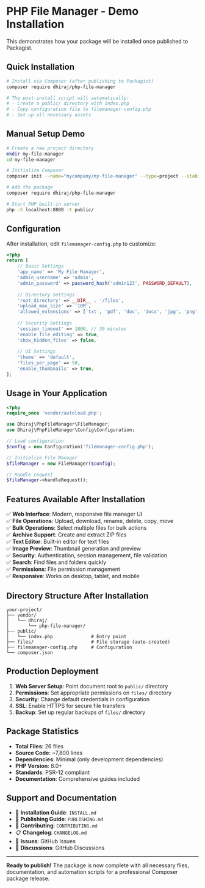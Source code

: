 # PHP File Manager - Demo Installation

This demonstrates how your package will be installed once published to Packagist.

## Quick Installation

```bash
# Install via Composer (after publishing to Packagist)
composer require dhiraj/php-file-manager

# The post-install script will automatically:
# - Create a public/ directory with index.php
# - Copy configuration file to filemanager-config.php
# - Set up all necessary assets
```

## Manual Setup Demo

```bash
# Create a new project directory
mkdir my-file-manager
cd my-file-manager

# Initialize Composer
composer init --name="mycompany/my-file-manager" --type=project --stability=stable --no-interaction

# Add the package
composer require dhiraj/php-file-manager

# Start PHP built-in server
php -S localhost:8080 -t public/
```

## Configuration

After installation, edit `filemanager-config.php` to customize:

```php
<?php
return [
    // Basic Settings
    'app_name' => 'My File Manager',
    'admin_username' => 'admin',
    'admin_password' => password_hash('admin123', PASSWORD_DEFAULT),
    
    // Directory Settings
    'root_directory' => __DIR__ . '/files',
    'upload_max_size' => '10M',
    'allowed_extensions' => ['txt', 'pdf', 'doc', 'docx', 'jpg', 'png', 'gif'],
    
    // Security Settings
    'session_timeout' => 1800, // 30 minutes
    'enable_file_editing' => true,
    'show_hidden_files' => false,
    
    // UI Settings
    'theme' => 'default',
    'files_per_page' => 50,
    'enable_thumbnails' => true,
];
```

## Usage in Your Application

```php
<?php
require_once 'vendor/autoload.php';

use Dhiraj\PhpFileManager\FileManager;
use Dhiraj\PhpFileManager\Config\Configuration;

// Load configuration
$config = new Configuration('filemanager-config.php');

// Initialize File Manager
$fileManager = new FileManager($config);

// Handle request
$fileManager->handleRequest();
```

## Features Available After Installation

✅ **Web Interface**: Modern, responsive file manager UI  
✅ **File Operations**: Upload, download, rename, delete, copy, move  
✅ **Bulk Operations**: Select multiple files for bulk actions  
✅ **Archive Support**: Create and extract ZIP files  
✅ **Text Editor**: Built-in editor for text files  
✅ **Image Preview**: Thumbnail generation and preview  
✅ **Security**: Authentication, session management, file validation  
✅ **Search**: Find files and folders quickly  
✅ **Permissions**: File permission management  
✅ **Responsive**: Works on desktop, tablet, and mobile  

## Directory Structure After Installation

```
your-project/
├── vendor/
│   └── dhiraj/
│       └── php-file-manager/
├── public/
│   └── index.php              # Entry point
├── files/                     # File storage (auto-created)
├── filemanager-config.php     # Configuration
└── composer.json
```

## Production Deployment

1. **Web Server Setup**: Point document root to `public/` directory
2. **Permissions**: Set appropriate permissions on `files/` directory
3. **Security**: Change default credentials in configuration
4. **SSL**: Enable HTTPS for secure file transfers
5. **Backup**: Set up regular backups of `files/` directory

## Package Statistics

- **Total Files**: 26 files
- **Source Code**: ~7,800 lines
- **Dependencies**: Minimal (only development dependencies)
- **PHP Version**: 8.0+
- **Standards**: PSR-12 compliant
- **Documentation**: Comprehensive guides included

## Support and Documentation

- 📖 **Installation Guide**: `INSTALL.md`
- 🚀 **Publishing Guide**: `PUBLISHING.md`  
- 🤝 **Contributing**: `CONTRIBUTING.md`
- 📋 **Changelog**: `CHANGELOG.md`
- 🐛 **Issues**: GitHub Issues
- 💬 **Discussions**: GitHub Discussions

---

**Ready to publish!** The package is now complete with all necessary files, documentation, and automation scripts for a professional Composer package release.
